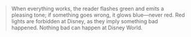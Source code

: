 > When everything works, the reader flashes green and emits a pleasing tone; if something goes wrong, it glows blue—never red. Red lights are forbidden at Disney, as they imply something bad happened. Nothing bad can happen at Disney World.